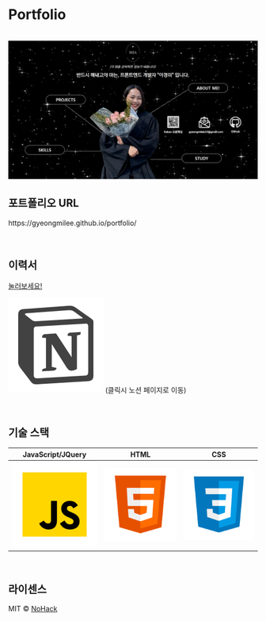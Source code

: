 # Portfolio

<p align="center">
  <br>
  <img src="./img/portfolio_main.jpg">
  <br>
</p>

## 포트폴리오 URL

<p align="justify">
https://gyeongmilee.github.io/portfolio/
</p>

<br>

## 이력서 

<p align="justify">
<a href="./이경미_최종노션입사지원서(pdf).pdf" download="이경미_이력서">눌러보세요!</a>
</p>

[![notion]](https://harmless-patio-fe8.notion.site/3d400b24a82c4f428ca3aefad1844080)
(클릭시 노션 페이지로 이동)
<br>

<br>

## 기술 스택

| JavaScript/JQuery |  HTML   |  CSS   |
| :---------------: | :-----: | :----: |
|       ![js]       | ![html] | ![css] |

<br>

## 라이센스

MIT &copy; [NoHack](mailto:lbjp114@gmail.com)

<!-- Stack Icon Refernces -->

[js]: /images/stack/javascript.svg
[html]: ./images/stack/html.svg
[css]: ./images/stack/css.svg
[notion]: ./images/stack/notion.svg

